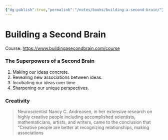 ```yaml
---
{"dg-publish":true,"permalink":"/notes/books/building-a-second-brain/"}
---
```



# Building a Second Brain

Course: <https://www.buildingasecondbrain.com/course>


### The Superpowers of a Second Brain

1. Making our ideas concrete.
2. Revealing new associations between ideas.
3. Incubating our ideas over time.
4. Sharpening our unique perspectives.


### Creativity


> Neuroscientist Nancy C. Andreasen, in her extensive research on highly creative people including accomplished scientists, mathematicians, artists, and writers, came to the conclusion that “Creative people are better at recognizing relationships, making associations
